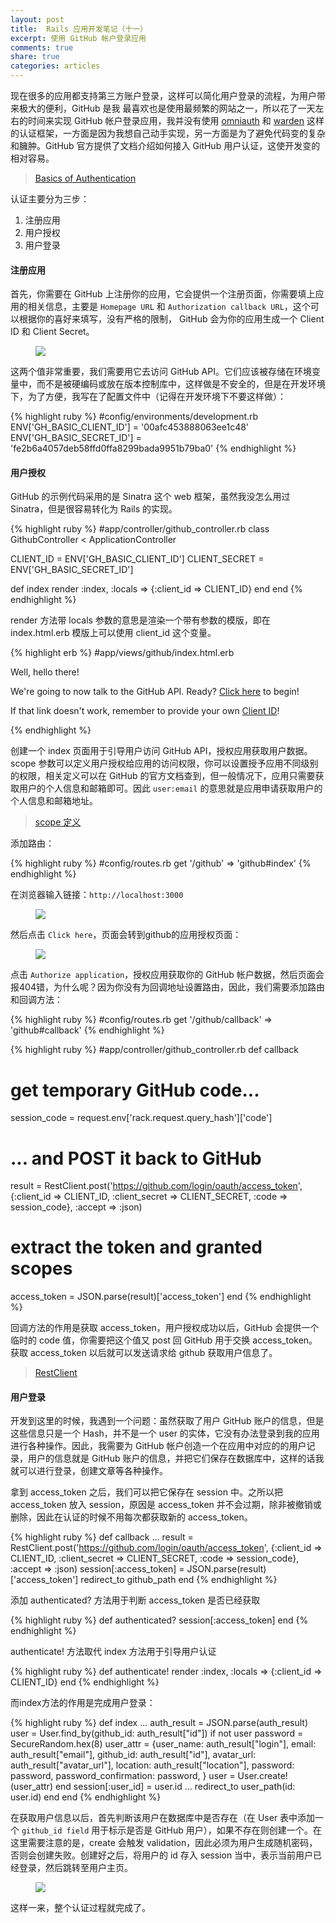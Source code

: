 ```yaml
---
layout: post
title:  Rails 应用开发笔记（十一）
excerpt: 使用 GitHub 帐户登录应用
comments: true
share: true
categories: articles
---
```


现在很多的应用都支持第三方账户登录，这样可以简化用户登录的流程，为用户带来极大的便利，GitHub 是我
最喜欢也是使用最频繁的网站之一，所以花了一天左右的时间来实现 GitHub 帐户登录应用，我并没有使用 [omniauth](https://github.com/intridea/omniauth) 和 [warden](https://github.com/hassox/warden) 这样的认证框架，一方面是因为我想自己动手实现，另一方面是为了避免代码变的复杂和臃肿。GitHub 官方提供了文档介绍如何接入 GitHub 用户认证，这使开发变的相对容易。

> [Basics of Authentication](https://developer.github.com/guides/basics-of-authentication/)

认证主要分为三步：

1. 注册应用
2. 用户授权
3. 用户登录

#### 注册应用

首先，你需要在 GitHub 上注册你的应用，它会提供一个注册页面，你需要填上应用的相关信息，主要是 `Homepage URL` 和 `Authorization callback URL`，这个可以根据你的喜好来填写，没有严格的限制，
GitHub 会为你的应用生成一个 Client ID 和 Client Secret。

<figure>
    <img src="/images/20150901-01.png">
</figure>

这两个值非常重要，我们需要用它去访问 GitHub API。它们应该被存储在环境变量中，而不是被硬编码或放在版本控制库中，这样做是不安全的，但是在开发环境下，为了方便，我写在了配置文件中（记得在开发环境下不要这样做）：

{% highlight ruby %}
#config/environments/development.rb
ENV['GH_BASIC_CLIENT_ID'] = '00afc453888063ee1c48'
ENV['GH_BASIC_SECRET_ID'] = 'fe2b6a4057deb58ffd0ffa8299bada9951b79ba0'
{% endhighlight %}

#### 用户授权

GitHub 的示例代码采用的是 Sinatra 这个 web 框架，虽然我没怎么用过 Sinatra，但是很容易转化为 Rails 的实现。

{% highlight ruby %}
#app/controller/github_controller.rb
class GithubController < ApplicationController

  CLIENT_ID = ENV['GH_BASIC_CLIENT_ID']
  CLIENT_SECRET = ENV['GH_BASIC_SECRET_ID']

  def index
    render :index, :locals => {:client_id => CLIENT_ID}
  end
end
{% endhighlight %}

render 方法带 locals 参数的意思是渲染一个带有参数的模版，即在 index.html.erb 模版上可以使用 client_id 这个变量。

{% highlight erb %}
#app/views/github/index.html.erb
<html>
  <head>
  </head>
  <body>
    <p>
      Well, hello there!
    </p>
    <p>
      We're going to now talk to the GitHub API. Ready?
      <a href="https://github.com/login/oauth/authorize?scope=user:email&client_id=<%= client_id %>">Click here</a> to begin!</a>
    </p>
    <p>
      If that link doesn't work, remember to provide your own <a href="/v3/oauth/#web-application-flow">Client ID</a>!
    </p>
  </body>
</html>
{% endhighlight %}

创建一个 index 页面用于引导用户访问 GitHub API，授权应用获取用户数据。scope 参数可以定义用户授权给应用的访问权限，你可以设置授予应用不同级别的权限，相关定义可以在 GitHub 的官方文档查到，但一般情况下，应用只需要获取用户的个人信息和邮箱即可。因此 `user:email` 的意思就是应用申请获取用户的个人信息和邮箱地址。

> [scope 定义](https://developer.github.com/v3/oauth/#scopes)

添加路由：

{% highlight ruby %}
#config/routes.rb
get '/github' => 'github#index'
{% endhighlight %}

在浏览器输入链接：`http://localhost:3000`

<figure>
    <img src="/images/20150901-02.png">
</figure>

然后点击 `Click here`，页面会转到github的应用授权页面：

<figure>
    <img src="/images/20150901-03.png">
</figure>

点击 `Authorize application`，授权应用获取你的 GitHub 帐户数据，然后页面会报404错，为什么呢？因为你没有为回调地址设置路由，因此，我们需要添加路由和回调方法：

{% highlight ruby %}
#config/routes.rb
get '/github/callback' => 'github#callback'
{% endhighlight %}

{% highlight ruby %}
#app/controller/github_controller.rb
def callback
  # get temporary GitHub code...
  session_code = request.env['rack.request.query_hash']['code']

  # ... and POST it back to GitHub
  result = RestClient.post('https://github.com/login/oauth/access_token',
                          {:client_id => CLIENT_ID,
                           :client_secret => CLIENT_SECRET,
                           :code => session_code},
                           :accept => :json)

  # extract the token and granted scopes
  access_token = JSON.parse(result)['access_token']
end
{% endhighlight %}

回调方法的作用是获取 access_token，用户授权成功以后，GitHub 会提供一个临时的 code 值，你需要把这个值又 post 回 GitHub 用于交换 access_token。获取 access_token 以后就可以发送请求给 github 获取用户信息了。

> [RestClient](https://github.com/rest-client/rest-client)

#### 用户登录

开发到这里的时候，我遇到一个问题：虽然获取了用户 GitHub 账户的信息，但是这些信息只是一个 Hash，并不是一个 user 的实体，它没有办法登录到我的应用进行各种操作。因此，我需要为 GitHub 帐户创造一个在应用中对应的的用户记录，用户的信息就是 GitHub 账户的信息，并把它们保存在数据库中，这样的话我就可以进行登录，创建文章等各种操作。

拿到 access_token 之后，我们可以把它保存在 session 中。之所以把 access_token 放入 session，原因是 access_token 并不会过期，除非被撤销或删除，因此在认证的时候不用每次都获取新的 access_token。

{% highlight ruby %}
def callback
  ...
  result = RestClient.post('https://github.com/login/oauth/access_token',
                          {:client_id => CLIENT_ID,
                           :client_secret => CLIENT_SECRET,
                           :code => session_code},
                           :accept => :json)
  session[:access_token] = JSON.parse(result)['access_token']
  redirect_to github_path
end
{% endhighlight %}

添加 authenticated? 方法用于判断 access_token 是否已经获取

{% highlight ruby %}
def authenticated?
  session[:access_token]
end
{% endhighlight %}

authenticate! 方法取代 index 方法用于引导用户认证

{% highlight ruby %}
def authenticate!
  render :index, :locals => {:client_id => CLIENT_ID}
end
{% endhighlight %}

而index方法的作用是完成用户登录：

{% highlight ruby %}
def index
    ...
    auth_result = JSON.parse(auth_result)
    user = User.find_by(github_id: auth_result["id"])
    if not user
      password = SecureRandom.hex(8)
      user_attr = {user_name: auth_result["login"],
                   email: auth_result["email"],
                   github_id: auth_result["id"],
                   avatar_url: auth_result["avatar_url"],
                   location: auth_result["location"],
                   password: password,
                   password_confirmation: password,
                  }
      user = User.create!(user_attr)
    end
    session[:user_id] = user.id
    ...
    redirect_to user_path(id: user.id)
  end
end
{% endhighlight %}

在获取用户信息以后，首先判断该用户在数据库中是否存在（在 User 表中添加一个 `github_id field` 用于标示是否是 GitHub 用户），如果不存在则创建一个。在这里需要注意的是，create 会触发 validation，因此必须为用户生成随机密码，否则会创建失败。创建好之后，将用户的 id 存入 session 当中，表示当前用户已经登录，然后跳转至用户主页。

<figure>
    <img src="/images/20150901-04.png">
</figure>

这样一来，整个认证过程就完成了。